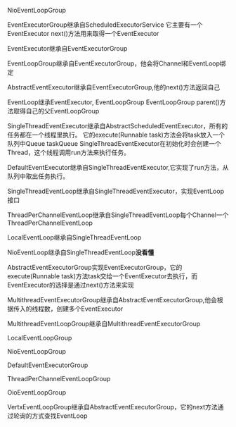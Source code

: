 NioEventLoopGroup


EventExecutorGroup继承自ScheduledExecutorService
它主要有一个EventExecutor next()方法用来取得一个EventExecutor

EventExecutor继承自EventExecutorGroup

EventLoopGroup继承自EventExecutorGroup，他会将Channel和EventLoop绑定

AbstractEventExecutor继承自EventExecutorGroup,他的next()方法返回自己

EventLoop继承EventExecutor, EventLoopGroup
EventLoopGroup parent()方法取得自己的父EventLoopGroup

SingleThreadEventExecutor继承自AbstractScheduledEventExecutor，所有的任务都在一个线程里执行。
它的execute(Runnable task)方法会将task放入一个队列中Queue<Runnable> taskQueue
SingleThreadEventExecutor在初始化时会创建一个Thread，这个线程调用run方法来执行任务。

DefaultEventExecutor继承自SingleThreadEventExecutor,它实现了run方法，从队列中取出任务执行。

SingleThreadEventLoop继承自SingleThreadEventExecutor，实现EventLoop接口

ThreadPerChannelEventLoop继承自SingleThreadEventLoop每个Channel一个ThreadPerChannelEventLoop

LocalEventLoop继承自SingleThreadEventLoop

NioEventLoop继承自SingleThreadEventLoop**没看懂**

AbstractEventExecutorGroup实现EventExecutorGroup，它的execute(Runnable task)方法task交给一个EventExecutor去执行，而EventExecutor的选择是通过next()方法来实现

MultithreadEventExecutorGroup继承自AbstractEventExecutorGroup,他会根据传入的线程数，创建多个EventExecutor

MultithreadEventLoopGroup继承自MultithreadEventExecutorGroup

LocalEventLoopGroup

NioEventLoopGroup

DefaultEventExecutorGroup

ThreadPerChannelEventLoopGroup

OioEventLoopGroup

VertxEventLoopGroup继承自AbstractEventExecutorGroup，它的next方法通过轮询的方式查找EventLoop